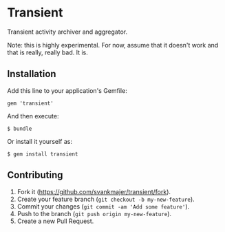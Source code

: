 # Transient

Transient activity archiver and aggregator.

Note: this is highly experimental. For now, assume that it doesn't work and that
is really, really bad. It is.

## Installation

Add this line to your application's Gemfile:

    gem 'transient'

And then execute:

    $ bundle

Or install it yourself as:

    $ gem install transient

## Contributing

1. Fork it (https://github.com/svankmajer/transient/fork).
2. Create your feature branch (`git checkout -b my-new-feature`).
3. Commit your changes (`git commit -am 'Add some feature'`).
4. Push to the branch (`git push origin my-new-feature`).
5. Create a new Pull Request.
